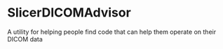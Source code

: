 # SlicerDICOMAdvisor
A utility for helping people find code that can help them operate on their DICOM data
